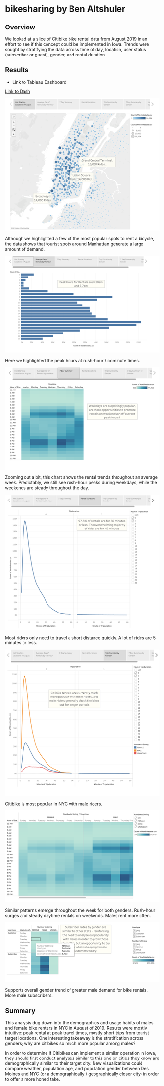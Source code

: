 # bikesharing by Ben Altshuler

## Overview

We looked at a slice of Citibike bike rental data from August 2019 in an effort to see if this concept could be implemented in Iowa. Trends were sought by stratifying the data across time of day, location, user status (subscriber or guest), gender, and rental duration. 

## Results

- Link to Tableau Dashboard

[Link to Dash](https://public.tableau.com/shared/9SHP9M63P?:display_count=n&:origin=viz_share_link)

![Summary](StartingLocations.png "Starting Locations")

Although we highlighted a few of the most popular spots to rent a bicycle, the data shows that tourist spots around Manhattan generate a large amount of demand. 

![AverageDay](AverageDay.png "Average Day")

Here we highlighted the peak hours at rush-hour / commute times.

![7DaySum](7DaySum.png "Seven Day Summary")

Zooming out a bit, this chart shows the rental trends throughout an average week. Predictably, we still see rush-hour peaks during weekdays, while the weekends are steady throughout the day. 

![RentalDur](RentalDurations.png "Rental Durations")

Most riders only need to travel a short distance quickly. A lot of rides are 5 minutes or less. 

![Rental](DurationGender.png "Duration of Rental by Gender")

Citibike is most popular in NYC with male riders.

![WeekGender](WeekByGender.png "Week's Rentals by Gender")

Similar patterns emerge throughout the week for both genders. Rush-hour surges and steady daytime rentals on weekends. Males rent more often. 


![UsersByGender](UsageByGender.png "Usage By Gender (Subscriber Status")

Supports overall gender trend of greater male demand for bike rentals. More male subscribers. 

## Summary

This analysis dug down into the demographics and usage habits of males and female bike renters in NYC in August of 2019. Results were mostly intuitive: peak rental at peak travel times, mostly short trips from tourist target locations. One interesting takeaway is the stratification across genders; why are citibikes so much more popular among males? 

In order to determine if Citibikes can implement a similar operation in Iowa, they should first conduct analyses similar to this one on cities they know are demographically similar to their target city. New visualizations could compare weather, population age, and population gender between Des Moines and NYC (or a demographically / geographically closer city) in order to offer a more honed take. 








